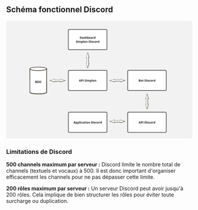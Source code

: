 ## Schéma fonctionnel Discord

![schemafonctionnel](../assets/images/schema-fonctionnel.jpg)

### Limitations de Discord

**500 channels maximum par serveur :**
    Discord limite le nombre total de channels (textuels et vocaux) à 500. Il est donc important d'organiser efficacement les channels pour ne pas dépasser cette limite.

**200 rôles maximum par serveur :**
    Un serveur Discord peut avoir jusqu'à 200 rôles. Cela implique de bien structurer les rôles pour éviter toute surcharge ou duplication.
